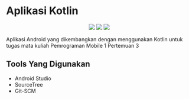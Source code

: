 # Aplikasi Kotlin

<p align="center">
<img src="https://img.shields.io/badge/kotlin-%237F52FF.svg?style=for-the-badge&logo=kotlin&logoColor=white">
<img src="https://img.shields.io/badge/Android-3DDC84?style=for-the-badge&logo=android&logoColor=white">
<img src="https://img.shields.io/badge/github-%23121011.svg?style=for-the-badge&logo=github&logoColor=white">
</p>

Aplikasi Android yang dikembangkan dengan menggunakan Kotlin untuk tugas mata kuliah Pemrograman Mobile 1 Pertemuan 3

## Tools Yang Digunakan
- Android Studio
- SourceTree
- Git-SCM


